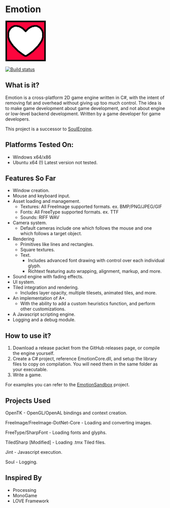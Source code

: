 # Emotion
<img src="EmotionLogo.png" width="128px" />

[![Build status](https://ci.appveyor.com/api/projects/status/qur90gc2wdhmd5ff/branch/master?svg=true)](https://ci.appveyor.com/project/Cryru/emotion/branch/master)

## What is it?

Emotion is a cross-platform 2D game engine written in C#, with the intent of removing fat and overhead without giving up too much control. The idea is to make game development about game development, and not about engine or low-level backend development. Written by a game developer for game developers.  

This project is a successor to [SoulEngine](Documents/SoulEngine.md).

## Platforms Tested On:

- Windows x64/x86
- Ubuntu x64 (!) Latest version not tested.

## Features So Far

- Window creation.
- Mouse and keyboard input.
- Asset loading and management.
  - Textures: All FreeImage supported formats. ex. BMP/PNG/JPEG/GIF
  - Fonts: All FreeType supported formats. ex. TTF
  - Sounds: RIFF WAV
- Camera system.
  - Default cameras include one which follows the mouse and one which follows a target object.
- Rendering
  - Primitives like lines and rectangles.
  - Square textures.
  - Text.
    - Includes advanced font drawing with control over each individual glyph.
    - Richtext featuring auto wrapping, alignment, markup, and more.
- Sound engine with fading effects.
- UI system.
- Tiled integration and rendering.
  - Includes layer opacity, multiple tilesets, animated tiles, and more.
- An implementation of A*.
  - With the ability to add a custom heuristics function, and perform other customizations.
- A Javascript scripting engine.
- Logging and a debug module.

## How to use it?

1. Download a release packet from the GitHub releases page, or compile the engine yourself.
2. Create a C# project, reference EmotionCore.dll, and setup the library files to copy on compilation. You will need them in the same folder as your executable.
3. Write a game.

For examples you can refer to the [EmotionSandbox](EmotionSandbox) project.

## Projects Used

OpenTK - OpenGL/OpenAL bindings and context creation.

FreeImage/FreeImage-DotNet-Core - Loading and converting images.

FreeType/SharpFont - Loading fonts and glyphs.

TiledSharp [Modified] - Loading .tmx Tiled files.

Jint - Javascript execution.

Soul - Logging.

## Inspired By

- Processing
- MonoGame
- LOVE Framework
